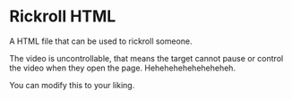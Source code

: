 # Rickroll HTML
A HTML file that can be used to rickroll someone.

The video is uncontrollable, that means the target cannot pause or control the video when they open the page. Heheheheheheheheheh.

You can modify this to your liking.
